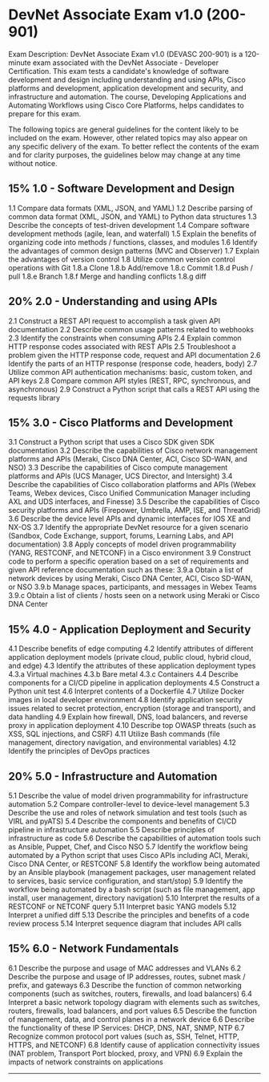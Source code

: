 # DevNet Associate Exam v1.0 (200-901)

Exam Description: DevNet Associate Exam v1.0 (DEVASC 200-901) is a 120-minute exam associated with the DevNet Associate - Developer Certification. This exam tests a candidate's knowledge of software development and design including understanding and using APIs, Cisco platforms and development, application development and security, and infrastructure and automation. The course, Developing Applications and Automating Workflows using Cisco Core Platforms, helps candidates to prepare for this exam.

The following topics are general guidelines for the content likely to be included on the exam. However, other related topics may also appear on any specific delivery of the exam. To better reflect the contents of the exam and for clarity purposes, the guidelines below may change at any time without notice.

## 15% 1.0 - Software Development and Design

1.1 Compare data formats (XML, JSON, and YAML)
1.2 Describe parsing of common data format (XML, JSON, and YAML) to Python data
structures
1.3 Describe the concepts of test-driven development
1.4 Compare software development methods (agile, lean, and waterfall)
1.5 Explain the benefits of organizing code into methods / functions, classes, and modules
1.6 Identify the advantages of common design patterns (MVC and Observer)
1.7 Explain the advantages of version control
1.8 Utilize common version control operations with Git
    1.8.a Clone
    1.8.b Add/remove
    1.8.c Commit
    1.8.d Push / pull
    1.8.e Branch
    1.8.f Merge and handling conflicts 1.8.g diff

## 20% 2.0 - Understanding and using APIs

2.1 Construct a REST API request to accomplish a task given API documentation
2.2 Describe common usage patterns related to webhooks
2.3 Identify the constraints when consuming APIs
2.4 Explain common HTTP response codes associated with REST APIs
2.5 Troubleshoot a problem given the HTTP response code, request and API documentation
2.6 Identify the parts of an HTTP response (response code, headers, body)
2.7 Utilize common API authentication mechanisms: basic, custom token, and API keys
2.8 Compare common API styles (REST, RPC, synchronous, and asynchronous)
2.9 Construct a Python script that calls a REST API using the requests library
 
## 15% 3.0 - Cisco Platforms and Development

3.1 Construct a Python script that uses a Cisco SDK given SDK documentation
3.2 Describe the capabilities of Cisco network management platforms and APIs (Meraki,
Cisco DNA Center, ACI, Cisco SD-WAN, and NSO)
3.3 Describe the capabilities of Cisco compute management platforms and APIs (UCS
Manager, UCS Director, and Intersight)
3.4 Describe the capabilities of Cisco collaboration platforms and APIs (Webex Teams,
Webex devices, Cisco Unified Communication Manager including AXL and UDS
interfaces, and Finesse)
3.5 Describe the capabilities of Cisco security platforms and APIs (Firepower, Umbrella,
AMP, ISE, and ThreatGrid)
3.6 Describe the device level APIs and dynamic interfaces for IOS XE and NX-OS
3.7 Identify the appropriate DevNet resource for a given scenario (Sandbox, Code Exchange,
support, forums, Learning Labs, and API documentation)
3.8 Apply concepts of model driven programmability (YANG, RESTCONF, and NETCONF) in a
Cisco environment
3.9 Construct code to perform a specific operation based on a set of requirements and given
API reference documentation such as these:
3.9.a Obtain a list of network devices by using Meraki, Cisco DNA Center, ACI, Cisco
SD-WAN, or NSO
3.9.b Manage spaces, participants, and messages in Webex Teams
3.9.c Obtain a list of clients / hosts seen on a network using Meraki or Cisco DNA
Center

## 15% 4.0 - Application Deployment and Security

4.1 Describe benefits of edge computing
4.2 Identify attributes of different application deployment models (private cloud, public
cloud, hybrid cloud, and edge)
4.3 Identify the attributes of these application deployment types
4.3.a Virtual machines 4.3.b Bare metal
4.3.c Containers
4.4 Describe components for a CI/CD pipeline in application deployments 4.5 Construct a Python unit test
4.6 Interpret contents of a Dockerfile
4.7 Utilize Docker images in local developer environment
4.8 Identify application security issues related to secret protection, encryption (storage and transport), and data handling
4.9 Explain how firewall, DNS, load balancers, and reverse proxy in application deployment 4.10 Describe top OWASP threats (such as XSS, SQL injections, and CSRF)
4.11 Utilize Bash commands (file management, directory navigation, and environmental
variables)
4.12 Identify the principles of DevOps practices

## 20% 5.0 - Infrastructure and Automation

5.1 Describe the value of model driven programmability for infrastructure automation 
5.2 Compare controller-level to device-level management
5.3 Describe the use and roles of network simulation and test tools (such as VIRL and pyATS) 
5.4 Describe the components and benefits of CI/CD pipeline in infrastructure automation 5.5 Describe principles of infrastructure as code
5.6 Describe the capabilities of automation tools such as Ansible, Puppet, Chef, and Cisco
NSO
5.7 Identify the workflow being automated by a Python script that uses Cisco APIs including
ACI, Meraki, Cisco DNA Center, or RESTCONF
5.8 Identify the workflow being automated by an Ansible playbook (management packages,
user management related to services, basic service configuration, and start/stop)
5.9 Identify the workflow being automated by a bash script (such as file management, app
install, user management, directory navigation)
5.10 Interpret the results of a RESTCONF or NETCONF query
5.11 Interpret basic YANG models
5.12 Interpret a unified diff
5.13 Describe the principles and benefits of a code review process 5.14 Interpret sequence diagram that includes API calls

## 15% 6.0 - Network Fundamentals

6.1 Describe the purpose and usage of MAC addresses and VLANs
6.2 Describe the purpose and usage of IP addresses, routes, subnet mask / prefix, and
gateways
6.3 Describe the function of common networking components (such as switches, routers,
firewalls, and load balancers)
6.4 Interpret a basic network topology diagram with elements such as switches, routers,
firewalls, load balancers, and port values
6.5 Describe the function of management, data, and control planes in a network device 6.6 Describe the functionality of these IP Services: DHCP, DNS, NAT, SNMP, NTP
6.7 Recognize common protocol port values (such as, SSH, Telnet, HTTP, HTTPS, and
NETCONF)
6.8 Identify cause of application connectivity issues (NAT problem, Transport Port blocked,
proxy, and VPN)
6.9 Explain the impacts of network constraints on applications

---
